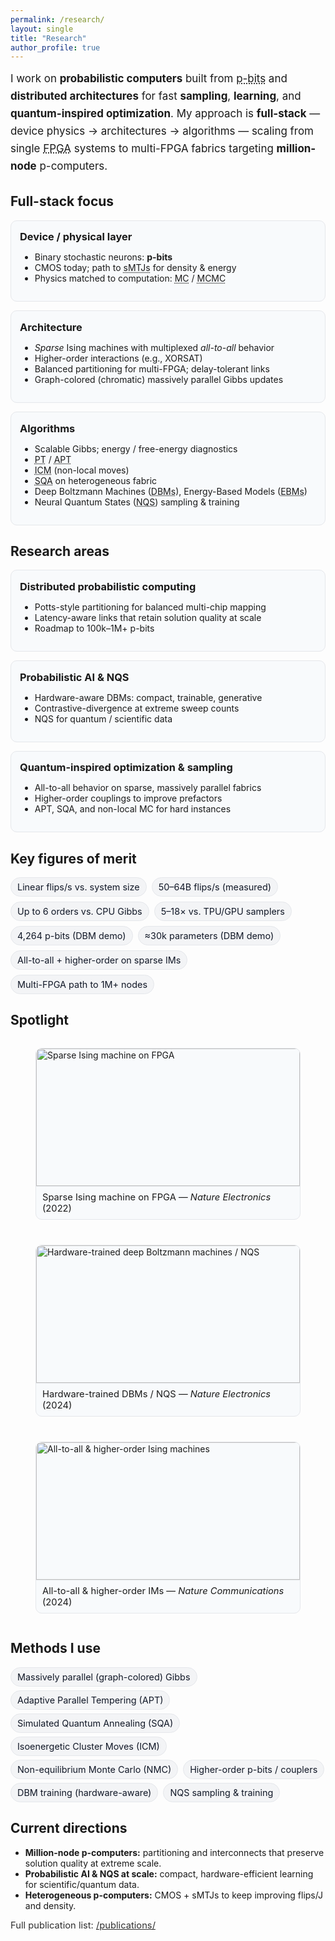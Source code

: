 ```yaml
---
permalink: /research/
layout: single
title: "Research"
author_profile: true
---
```


<!-- ---------- Page-scoped styles (theme-aware; no global side effects) ---------- -->
<style>
.research-lead{font-size:1.06rem;line-height:1.65;margin:.25rem 0 1.15rem;}
.grid-3{display:grid;grid-template-columns:repeat(3,minmax(0,1fr));gap:14px;margin:.75rem 0 1.2rem;}
.grid-2{display:grid;grid-template-columns:repeat(2,minmax(0,1fr));gap:14px;margin:.75rem 0 1.2rem;}
.card{border:1px solid var(--footer-border,#e5e7eb);border-radius:10px;padding:14px;background:var(--footer-bg,#f8fafc);}
.card h4{margin:.1rem 0 .35rem;font-size:1.02rem;}
.stat-row{display:flex;flex-wrap:wrap;gap:8px;margin:.35rem 0 1.1rem;}
.stat-badge{font-size:.9rem;padding:6px 10px;border-radius:999px;border:1px solid var(--tag-border,#e5e7eb);background:var(--tag-bg,#f3f4f6);color:var(--tag-fg,#111827);white-space:nowrap;}
.pill-list{list-style:none;padding:0;margin:.1rem 0 .9rem 0;display:flex;flex-wrap:wrap;gap:6px 8px;}
.pill-list li{font-size:.9rem;padding:6px 10px;border-radius:999px;border:1px solid var(--tag-border,#e5e7eb);background:var(--tag-bg,#f3f4f6);color:var(--tag-fg,#111827);white-space:nowrap;}
.section-h{margin-top:.6rem;}
.small-note{font-size:.92rem;opacity:.9}
abbr[title]{text-decoration:underline dotted;cursor:help}

/* Spotlight gallery */
.gallery-3{display:grid;grid-template-columns:repeat(3,minmax(0,1fr));gap:12px;margin:.6rem 0 1.2rem;}
.figure-card{position:relative;overflow:hidden;border-radius:10px;border:1px solid var(--footer-border,#e5e7eb);background:var(--footer-bg,#f8fafc);}
.figure-card img{display:block;width:100%;height:220px;object-fit:cover;}
.figcap{padding:8px 10px;font-size:.92rem;border-top:1px solid var(--footer-border,#e5e7eb);}

/* Dark tweaks */
html[data-theme="dark"] .figure-card,
html.dark .figure-card,
body.dark .figure-card,
:root.theme-dark .figure-card{border-color:#1f2937;background:#0b1220;}
html[data-theme="dark"] .figcap,
html.dark .figcap,
body.dark .figcap,
:root.theme-dark .figcap{border-top-color:#1f2937;}

@media (max-width:980px){.grid-3,.grid-2,.gallery-3{grid-template-columns:1fr;}}
</style>

<div class="research-lead">
I work on <strong>probabilistic computers</strong> built from <abbr title="probabilistic bit (binary stochastic neuron)">p-bits</abbr> and <strong>distributed architectures</strong> for fast <strong>sampling</strong>, <strong>learning</strong>, and <strong>quantum-inspired optimization</strong>. My approach is <strong>full-stack</strong> — device physics → architectures → algorithms — scaling from single <abbr title="Field-Programmable Gate Array">FPGA</abbr> systems to multi-FPGA fabrics targeting <strong>million-node</strong> p-computers.
</div>

## Full-stack focus

<div class="grid-3">
  <div class="card">
    <h4>Device / physical layer</h4>
    <ul>
      <li>Binary stochastic neurons: <strong>p-bits</strong></li>
      <li>CMOS today; path to <abbr title="stochastic Magnetic Tunnel Junctions">sMTJs</abbr> for density & energy</li>
      <li>Physics matched to computation: <abbr title="Monte Carlo">MC</abbr> / <abbr title="Markov chain Monte Carlo">MCMC</abbr></li>
    </ul>
  </div>
  <div class="card">
    <h4>Architecture</h4>
    <ul>
      <li><em>Sparse</em> Ising machines with multiplexed <em>all-to-all</em> behavior</li>
      <li>Higher-order interactions (e.g., XORSAT)</li>
      <li>Balanced partitioning for multi-FPGA; delay-tolerant links</li>
      <li>Graph-colored (chromatic) massively parallel Gibbs updates</li>
    </ul>
  </div>
  <div class="card">
    <h4>Algorithms</h4>
    <ul>
      <li>Scalable Gibbs; energy / free-energy diagnostics</li>
      <li><abbr title="Parallel Tempering">PT</abbr> / <abbr title="Adaptive Parallel Tempering">APT</abbr></li>
      <li><abbr title="Isoenergetic Cluster Moves">ICM</abbr> (non-local moves)</li>
      <li><abbr title="Simulated Quantum Annealing">SQA</abbr> on heterogeneous fabric</li>
      <li>Deep Boltzmann Machines (<abbr title="Deep Boltzmann Machines">DBMs</abbr>), Energy-Based Models (<abbr title="Energy-Based Models">EBMs</abbr>)</li>
      <li>Neural Quantum States (<abbr title="Neural Quantum States">NQS</abbr>) sampling & training</li>
    </ul>
  </div>
</div>

## Research areas

<div class="grid-3">
  <div class="card">
    <h4>Distributed probabilistic computing</h4>
    <ul>
      <li>Potts-style partitioning for balanced multi-chip mapping</li>
      <li>Latency-aware links that retain solution quality at scale</li>
      <li>Roadmap to 100k–1M+ p-bits</li>
    </ul>
  </div>
  <div class="card">
    <h4>Probabilistic AI & NQS</h4>
    <ul>
      <li>Hardware-aware DBMs: compact, trainable, generative</li>
      <li>Contrastive-divergence at extreme sweep counts</li>
      <li>NQS for quantum / scientific data</li>
    </ul>
  </div>
  <div class="card">
    <h4>Quantum-inspired optimization & sampling</h4>
    <ul>
      <li>All-to-all behavior on sparse, massively parallel fabrics</li>
      <li>Higher-order couplings to improve prefactors</li>
      <li>APT, SQA, and non-local MC for hard instances</li>
    </ul>
  </div>
</div>

## Key figures of merit

<div class="stat-row">
  <span class="stat-badge">Linear flips/s vs. system size</span>
  <span class="stat-badge">50–64B flips/s (measured)</span>
  <span class="stat-badge">Up to 6 orders vs. CPU Gibbs</span>
  <span class="stat-badge">5–18× vs. TPU/GPU samplers</span>
  <span class="stat-badge">4,264 p-bits (DBM demo)</span>
  <span class="stat-badge">≈30k parameters (DBM demo)</span>
  <span class="stat-badge">All-to-all + higher-order on sparse IMs</span>
  <span class="stat-badge">Multi-FPGA path to 1M+ nodes</span>
</div>

## Spotlight

<div class="gallery-3">
  <figure class="figure-card">
    <img src="/images/research/sparse-ising.jpg" alt="Sparse Ising machine on FPGA">
    <figcaption class="figcap">Sparse Ising machine on FPGA — <em>Nature Electronics</em> (2022)</figcaption>
  </figure>
  <figure class="figure-card">
    <img src="/images/research/dbm-hardware.jpg" alt="Hardware-trained deep Boltzmann machines / NQS">
    <figcaption class="figcap">Hardware-trained DBMs / NQS — <em>Nature Electronics</em> (2024)</figcaption>
  </figure>
  <figure class="figure-card">
    <img src="/images/research/all-to-all.jpg" alt="All-to-all & higher-order Ising machines">
    <figcaption class="figcap">All-to-all & higher-order IMs — <em>Nature Communications</em> (2024)</figcaption>
  </figure>
</div>

<!--
Place three images at:
- /images/research/sparse-ising.jpg
- /images/research/dbm-hardware.jpg
- /images/research/all-to-all.jpg
Aim for ~1200×700px each (landscape), JPG/WEBP.
-->

## Methods I use

<ul class="pill-list">
  <li>Massively parallel (graph-colored) Gibbs</li>
  <li>Adaptive Parallel Tempering (APT)</li>
  <li>Simulated Quantum Annealing (SQA)</li>
  <li>Isoenergetic Cluster Moves (ICM)</li>
  <li>Non-equilibrium Monte Carlo (NMC)</li>
  <li>Higher-order p-bits / couplers</li>
  <li>DBM training (hardware-aware)</li>
  <li>NQS sampling & training</li>
</ul>

## Current directions
- <strong>Million-node p-computers:</strong> partitioning and interconnects that preserve solution quality at extreme scale.  
- <strong>Probabilistic AI & NQS at scale:</strong> compact, hardware-efficient learning for scientific/quantum data.  
- <strong>Heterogeneous p-computers:</strong> CMOS + sMTJs to keep improving flips/J and density.

<div class="small-note">
Full publication list: <a href="/publications/">/publications/</a>
</div>

